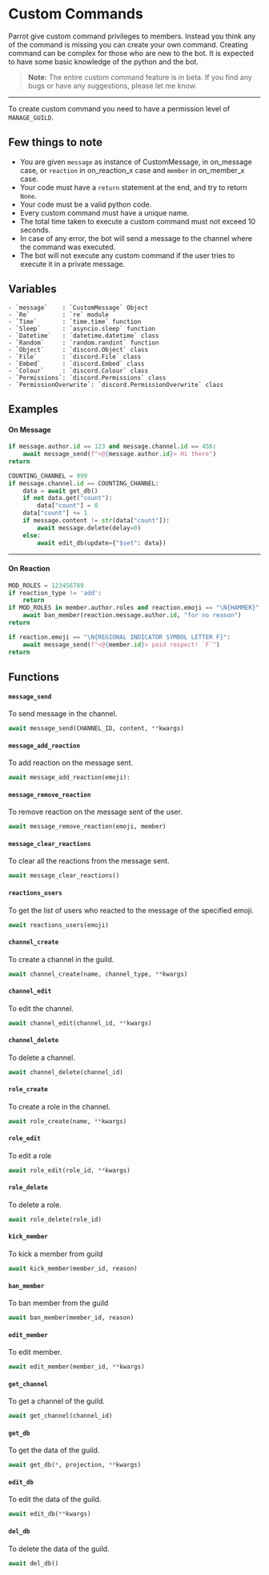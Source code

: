 # Custom Commands

Parrot give custom command privileges to members. Instead you think any of the command is missing you can create your own command. Creating command can be complex for those who are new to the bot. It is expected to have some basic knowledge of the python and the bot.

> **Note:** The entire custom command feature is in beta. If you find any bugs or have any suggestions, please let me know.

---

To create custom command you need to have a permission level of `MANAGE_GUILD`.

## Few things to note

- You are given `message` as instance of CustomMessage, in on_message case, or `reaction` in on_reaction_x case and `member` in on_member_x case.
- Your code must have a `return` statement at the end, and try to return `None`.
- Your code must be a valid python code.
- Every custom command must have a unique name.
- The total time taken to execute a custom command must not exceed 10 seconds.
- In case of any error, the bot will send a message to the channel where the command was executed.
- The bot will not execute any custom command if the user tries to execute it in a private message.

## Variables

    - `message`    : `CustomMessage` Object
    - `Re`         : `re` module
    - `Time`       : `time.time` function
    - `Sleep`      : `asyncio.sleep` function
    - `Datetime`   : `datetime.datetime` class
    - `Random`     : `random.randint` function
    - `Object`     : `discord.Object` class
    - `File`       : `discord.File` class
    - `Embed`      : `discord.Embed` class
    - `Colour`     : `discord.Colour` class
    - `Permissions`: `discord.Permissions` class
    - `PermissionOverwrite`: `discord.PermissionOverwrite` class

## Examples

#### On Message

```python
if message.author.id == 123 and message.channel.id == 456:
    await message_send(f"<@{message.author.id}> Hi there")
return
```
```python
COUNTING_CHANNEL = 999
if message.channel.id == COUNTING_CHANNEL:
    data = await get_db()
    if not data.get("count"):
        data["count"] = 0
    data["count"] += 1
    if message.content != str(data["count"]):
        await message.delete(delay=0)
    else:
        await edit_db(update={"$set": data})
```
---

#### On Reaction

```python
MOD_ROLES = 123456789
if reaction_type != 'add':
    return
if MOD_ROLES in member.author.roles and reaction.emoji == "\N{HAMMER}":
    await ban_member(reaction.message.author.id, "for no reason")
return
```
```python
if reaction.emoji == "\N{REGIONAL INDICATOR SYMBOL LETTER F}":
    await message_send(f"<@{member.id}> paid respect! `F`")
return
```

## Functions

#### `message_send`

To send message in the channel.

```python
await message_send(CHANNEL_ID, content, **kwargs)
```

#### `message_add_reaction`

To add reaction on the message sent.

```python
await message_add_reaction(emoji):
```

#### `message_remove_reaction`

To remove reaction on the message sent of the user.

```python
await message_remove_reaction(emoji, member)
```

#### `message_clear_reactions`

To clear all the reactions from the message sent.

```python
await message_clear_reactions()
```

#### `reactions_users`

To get the list of users who reacted to the message of the specified emoji.

```python
await reactions_users(emoji)
```

#### `channel_create`

To create a channel in the guild.

```python
await channel_create(name, channel_type, **kwargs)
```

#### `channel_edit`

To edit the channel.

```python
await channel_edit(channel_id, **kwargs)
```

#### `channel_delete`

To delete a channel.

```python
await channel_delete(channel_id)
```

#### `role_create`

To create a role in the channel.

```python
await role_create(name, **kwargs)
```

#### `role_edit`

To edit a role 

```python
await role_edit(role_id, **kwargs)
```

#### `role_delete`

To delete a role.

```python
await role_delete(role_id)
```

#### `kick_member`

To kick a member from guild

```python
await kick_member(member_id, reason)
```

#### `ban_member`

To ban member from the guild

```python
await ban_member(member_id, reason)
```

#### `edit_member`

To edit member.

```python
await edit_member(member_id, **kwargs)
```

#### `get_channel`

To get a channel of the guild.

```python
await get_channel(channel_id)
```

#### `get_db`

To get the data of the guild.

```python
await get_db(*, projection, **kwargs)
```

#### `edit_db`

To edit the data of the guild.

```python
await edit_db(**kwargs)
```

#### `del_db`

To delete the data of the guild.

```python
await del_db()
```
